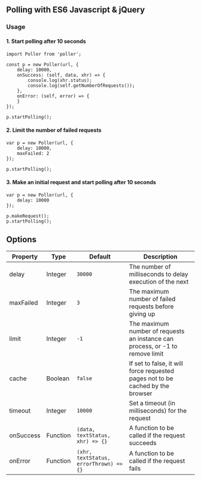 ## Polling with ES6 Javascript & jQuery
              
### Usage

#### 1. Start polling after 10 seconds

```
import Poller from 'poller';

const p = new Poller(url, {
    delay: 10000,
    onSuccess: (self, data, xhr) => {
        console.log(xhr.status);
        console.log(self.getNumberOfRequests());
    },
    onError: (self, error) => {
    }
});

p.startPolling();
```

#### 2. Limit the number of failed requests

```
var p = new Poller(url, {
    delay: 10000,
    maxFailed: 2
});

p.startPolling();
```

#### 3. Make an initial request and start polling after 10 seconds

```
var p = new Poller(url, {
    delay: 10000
});

p.makeRequest();
p.startPolling();
```

## Options

| Property  | Type     | Default                        | Description |                           
|-----------|----------|--------------------------------------|-----------------------------------------------|
| delay     | Integer  | `30000`                                | The number of milliseconds to delay execution of the next |
| maxFailed | Integer  | `3`                                    | The maximum number of failed requests before giving up  |
| limit     | Integer  | `-1`                                   | The maximum number of requests an instance can process, or -1 to remove limit |
| cache     | Boolean  | `false`                                | If set to false, it will force requested pages not to be cached by the browser |
| timeout   | Integer  | `10000`                                | Set a timeout (in milliseconds) for the request |
| onSuccess | Function | `(data, textStatus, xhr) => {}`        | A function to be called if the request succeeds |
| onError   | Function | `(xhr, textStatus, errorThrown) => {}` | A function to be called if the request fails |  
